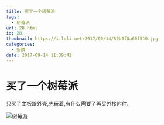 ```yaml
---
title: 买了一个树莓派
tags:
  - 树莓派
url: 28.html
id: 28
thumbnail: https://i.loli.net/2017/09/14/59b9f8a60f510.jpg
categories:
  - 折腾
date: 2017-09-14 11:39:42
---
```


# 买了一个树莓派
只买了主板跟外壳,先玩着,有什么需要了再买外接附件. 

![树莓派](https://ooo.0o0.ooo/2017/09/14/59b9f8a60f510.jpg)